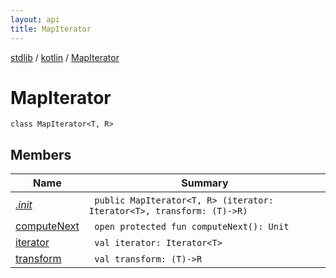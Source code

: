 ```yaml
---
layout: api
title: MapIterator
---
```

[stdlib](../../index.html) / [kotlin](../index.html) / [MapIterator](index.html)

# MapIterator

```
class MapIterator<T, R> 
```
## Members
| Name | Summary |
|------|---------|
|[*.init*](_init_.html)|&nbsp;&nbsp;`public MapIterator<T, R> (iterator: Iterator<T>, transform: (T)->R)`<br>|
|[computeNext](computeNext.html)|&nbsp;&nbsp;`open protected fun computeNext(): Unit`<br>|
|[iterator](iterator.html)|&nbsp;&nbsp;`val iterator: Iterator<T>`<br>|
|[transform](transform.html)|&nbsp;&nbsp;`val transform: (T)->R`<br>|
